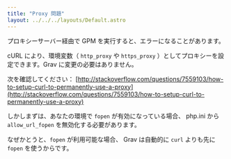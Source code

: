 ```yaml
---
title: "Proxy 問題"
layout: ../../../layouts/Default.astro
---
```


プロキシーサーバー経由で GPM を実行すると、エラーになることがあります。

cURL により、環境変数（ `http_proxy` や `https_proxy` ）としてプロキシーを設定できます。Grav に変更の必要はありません。

次を確認してください： [http://stackoverflow.com/questions/7559103/how-to-setup-curl-to-permanently-use-a-proxy](http://stackoverflow.com/questions/7559103/how-to-setup-curl-to-permanently-use-a-proxy)

しかしまずは、あなたの環境で `fopen` が有効になっている場合、 php.ini から `allow_url_fopen` を無効化する必要があります。

なぜかとうと、`fopen` が利用可能な場合、 Grav は自動的に `curl` よりも先に `fopen` を使うからです。


